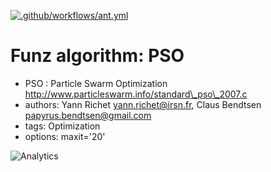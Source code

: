 [![.github/workflows/ant.yml](https://github.com/Funz/algorithm-PSO/actions/workflows/ant.yml/badge.svg)](https://github.com/Funz/algorithm-PSO/actions/workflows/ant.yml)

# Funz algorithm: PSO

* PSO : Particle Swarm Optimization<br/>http://www.particleswarm.info/standard\_pso\_2007.c
* authors: Yann Richet <yann.richet@irsn.fr>, Claus Bendtsen <papyrus.bendtsen@gmail.com>
* tags: Optimization
* options: maxit='20'


![Analytics](https://ga-beacon.appspot.com/UA-109580-20/algorithm-PSO)
